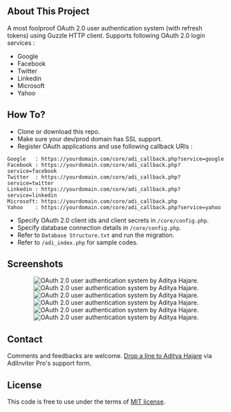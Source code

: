## About This Project
A most foolproof OAuth 2.0 user authentication system (with refresh tokens) using Guzzle HTTP client.
Supports following OAuth 2.0 login services :
- Google
- Facebook
- Twitter
- Linkedin
- Microsoft
- Yahoo

## How To?
- Clone or download this repo.
- Make sure your dev/prod domain has SSL support.
- Register OAuth applications and use following callback URIs :
```
Google   : https://yourdomain.com/core/adi_callback.php?service=google
Facebook : https://yourdomain.com/core/adi_callback.php?service=facebook
Twitter  : https://yourdomain.com/core/adi_callback.php?service=twitter
Linkedin : https://yourdomain.com/core/adi_callback.php?service=linkedin
Microsoft: https://yourdomain.com/core/adi_callback.php
Yahoo    : https://yourdomain.com/core/adi_callback.php?service=yahoo
```
- Specify OAuth 2.0 client ids and client secrets in `/core/config.php`.
- Specify database connection details in `/core/config.php`.
- Refer to `Database Structure.txt` and run the migration.
- Refer to `/adi_index.php` for sample codes.

## Screenshots

<p align="center">
<img src="https://raw.githubusercontent.com/aditya43/oauth2.0-logins/master/screens/1.jpg" alt="OAuth 2.0 user authentication system by Aditya Hajare.">


<img src="https://raw.githubusercontent.com/aditya43/oauth2.0-logins/master/screens/2.jpg" alt="OAuth 2.0 user authentication system by Aditya Hajare.">


<img src="https://raw.githubusercontent.com/aditya43/oauth2.0-logins/master/screens/3.jpg" alt="OAuth 2.0 user authentication system by Aditya Hajare.">


<img src="https://raw.githubusercontent.com/aditya43/oauth2.0-logins/master/screens/4.jpg" alt="OAuth 2.0 user authentication system by Aditya Hajare.">



<img src="https://raw.githubusercontent.com/aditya43/oauth2.0-logins/master/screens/5.jpg" alt="OAuth 2.0 user authentication system by Aditya Hajare.">



<img src="https://raw.githubusercontent.com/aditya43/oauth2.0-logins/master/screens/6.jpg" alt="OAuth 2.0 user authentication system by Aditya Hajare.">
</p>


## Contact
Comments and feedbacks are welcome. [Drop a line to Aditya Hajare](http://www.adiinviter.com/support) via AdiInviter Pro's support form.

## License
This code is free to use under the terms of [MIT license](http://opensource.org/licenses/MIT).